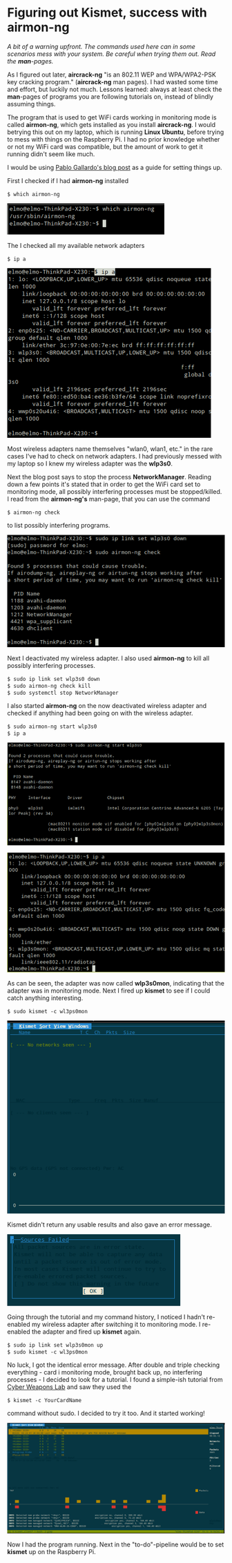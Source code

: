 # Figuring out Kismet, success with airmon-ng

_A bit of a warning upfront. The commands used here can in some scenarios mess with your system. Be careful when trying them out. Read the **man**-pages._

As I figured out later, **aircrack-ng** "is an 802.11 WEP and WPA/WPA2-PSK key cracking program." (**aircrack-ng** man pages). I had wasted some time and effort, but luckily not much. Lessons learned: always at least check the **man**-pages of programs you are following tutorials on, instead of blindly assuming things.

The program that is used to get WiFi cards working in monitoring mode is called **airmon-ng**, which gets installed as you install **aircrack-ng**. I would betrying this out on my laptop, which is running **Linux Ubuntu**, before trying to mess with things on the Raspberry Pi. I had no prior knowledge whether or not my WiFi card was compatible, but the amount of work to get it running didn't seem like much.

I would be using [Pablo Gallardo's blog post](https://diarium.usal.es/pmgallardo/2020/12/28/how-to-set-your-wireless-adapter-to-monitor-mode-in-linux/) as a guide for setting things up.

First I checked if I had **airmon-ng** installed

    $ which airmon-ng

![img001](./img001.png)

The I checked all my available network adapters

    $ ip a

![img002](./img002.png)

Most wireless adapters name themselves "wlan0, wlan1, etc." in the rare cases I've had to check on network adapters. I had previously messed with my laptop so I knew my wireless adapter was the **wlp3s0**.

Next the blog post says to stop the process **NetworkManager**. Reading down a few points it's stated that in order to get the WiFi card set to monitoring mode, all possibly interfering processes must be stopped/killed. I read from the **airmon-ng's** man-page, that you can use the command

    $ airmon-ng check

to list possibly interfering programs.

![img003](./img003.png)

Next I deactivated my wireless adapter. I also used **airmon-ng** to kill all possibly interfering processes.

    $ sudo ip link set wlp3s0 down
    $ sudo airmon-ng check kill
    $ sudo systemctl stop NetworkManager

I also started **airmon-ng** on the now deactivated wireless adapter and checked if anything had been going on with the wireless adapter.

    $ sudo airmon-ng start wlp3s0
    $ ip a

![img004](./img004.png)

![img005](./img005.png)

As can be seen, the adapter was now called **wlp3s0mon**, indicating that the adapter was in monitoring mode. Next I fired up **kismet** to see if I could catch anything interesting.

    $ sudo kismet -c wl3ps0mon

![img006](./img006.png)

Kismet didn't return any usable results and also gave an error message.

![img007](./img007.png)

Going through the tutorial and my command history, I noticed I hadn't re-enabled my wireless adapter after switching it to monitoring mode. I re-enabled the adapter and fired up **kismet** again.

    $ sudo ip link set wlp3s0mon up
    $ sudo kismet -c wl3ps0mon

No luck, I got the identical error message. After double and triple checking everything - card i monitoring mode, brought back up, no interfering processes - I decided to look for a tutorial. I found a simple-ish tutorial from [Cyber Weapons Lab](linkki) and saw they used the

    $ kismet -c YourCardName

command without sudo. I decided to try it too. And it started working!

![img008](./img008.png)

Now I had the program running. Next in the "to-do"-pipeline would be to set **kismet** up on the Raspberry Pi.